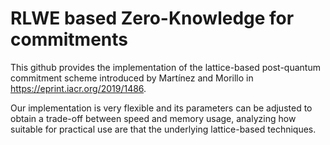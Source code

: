 # RLWE based Zero-Knowledge for commitments

This github provides the implementation of the lattice-based post-quantum commitment scheme introduced by Martínez and Morillo in https://eprint.iacr.org/2019/1486.

Our implementation is very flexible and its parameters can be adjusted to obtain a trade-off between speed and memory usage, analyzing how suitable for practical use are that the underlying lattice-based techniques.
